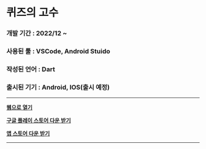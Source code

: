 # 퀴즈의 고수 
### 개발 기간 : 2022/12 ~
### 사용된 툴 : VSCode, Android Stuido
### 작성된 언어 : Dart
### 출시된 기기 : Android, IOS(출시 예정)
-------------
**[웹으로 열기](https://touch-party-67378457.firebaseapp.com/#/)**

**[구글 플레이 스토어 다운 받기](https://play.google.com/store/apps/details?id=com.flutter.gosuoflife&hl=ko&gl=US)**

**[앱 스토어 다운 받기]()**

-------------
